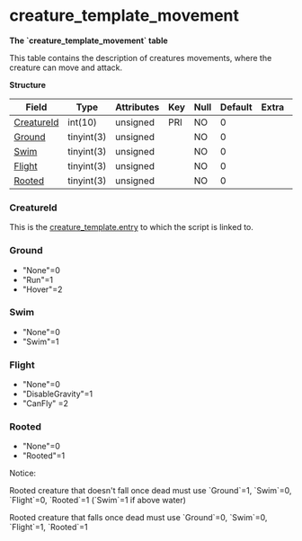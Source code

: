 # creature\_template\_movement

**The \`creature\_template\_movement\` table**

This table contains the description of creatures movements, where the creature can move and attack.

**Structure**

| Field           | Type       | Attributes | Key | Null | Default | Extra | Comment |
|-----------------|------------|------------|-----|------|---------|-------|---------|
| [CreatureId][1] | int(10)    | unsigned   | PRI | NO   | 0       |       |         |
| [Ground][2]     | tinyint(3) | unsigned   |     | NO   | 0       |       |         |
| [Swim][3]       | tinyint(3) | unsigned   |     | NO   | 0       |       |         |
| [Flight][4]     | tinyint(3) | unsigned   |     | NO   | 0       |       |         |
| [Rooted][5]     | tinyint(3) | unsigned   |     | NO   | 0       |       |         |

[1]: #creatureid
[2]: #ground
[3]: #swim
[4]: #flight
[5]: #rooted

### CreatureId

This is the [creature\_template.entry](http://www.azerothcore.org/wiki/creature_template#creature_template-entry) to which the script is linked to.

### Ground

- "None"=0
- "Run"=1
- "Hover"=2

### Swim
- "None"=0
- "Swim"=1

### Flight
- "None"=0
- "DisableGravity"=1
- "CanFly" =2

### Rooted
- "None"=0
- "Rooted"=1

Notice:

Rooted creature that doesn't fall once dead must use \`Ground\`=1, \`Swim\`=0, \`Flight\`=0, \`Rooted\`=1 (\`Swim\`=1 if above water)

Rooted creature that falls once dead must use \`Ground\`=0, \`Swim\`=0, \`Flight\`=1, \`Rooted\`=1
